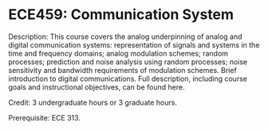 # ECE459: Communication System
Description: This course covers the analog underpinning of analog and digital communication systems: representation of signals and systems in the time and frequency domains; analog modulation schemes; random processes; prediction and noise analysis using random processes; noise sensitivity and bandwidth requirements of modulation schemes. Brief introduction to digital communications. Full description, including course goals and instructional objectives, can be found here.

Credit: 3 undergraduate hours or 3 graduate hours.

Prerequisite: ECE 313.
